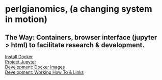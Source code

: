 # perlgianomics, (a changing system in motion)
## The Way: Containers, browser interface (jupyter > html) to facilitate research & development.
[Install Docker](https://docs.docker.com/install/) <br>
[Project Jupyter](https://jupyter.org/) <br>
[Development: Docker Images](https://hub.docker.com/r/aka1spanky/ncsa) <br>
[Development: Working How To & Links](https://dlanier.github.io/github.io/) <br>
